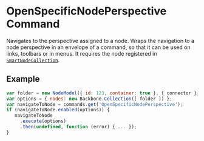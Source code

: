 # OpenSpecificNodePerspective Command

Navigates to the perspective assigned to a node. Wraps the navigation to a node perspective in an envelope of a command, so that it can be used on links, toolbars or in menus. It requires the node registered in [`SmartNodeCollection`].

## Example

```js
var folder = new NodeModel({ id: 123, container: true }, { connector });
var options = { nodes: new Backbone.Collection([ folder ]) };
var navigateToNode = commands.get('OpenSpecificNodePerspective');
if (navigateToNode.enabled(options)) {
   navigateToNode
     .execute(options)
     .then(undefined, function (error) { ... });
}
```

[`SmartNodeCollection`]: ../smart.nodes/smart.nodes.md#smartnodecollection
